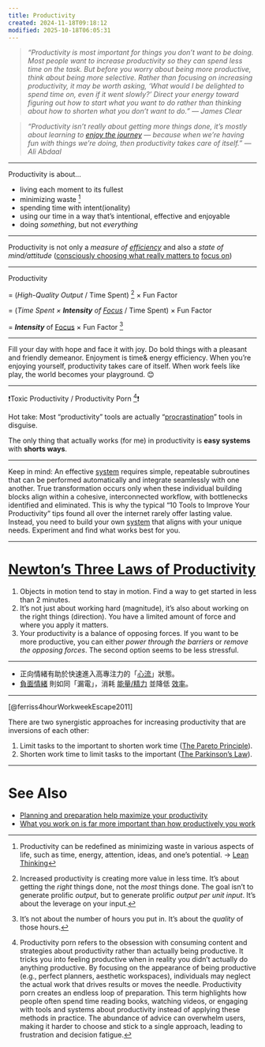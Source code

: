 ```yaml
---
title: Productivity
created: 2024-11-18T09:18:12
modified: 2025-10-18T06:05:31
---
```


> _“Productivity is most important for things you don’t want to be doing. Most people want to increase productivity so they can spend less time on the task. But before you worry about being more productive, think about being more selective. Rather than focusing on increasing productivity, it may be worth asking, ‘What would I be delighted to spend time on, even if it went slowly?’ Direct your energy toward figuring out how to start what you want to do rather than thinking about how to shorten what you don’t want to do.” — James Clear_

> _“Productivity isn’t really about getting more things done, it’s mostly about learning to [enjoy the journey](Journey%20over%20destination.md) — because when we’re having fun with things we’re doing, then productivity takes care of itself.” — Ali Abdaal_

---

Productivity is about…

* living each moment to its fullest
* minimizing waste [^1]
* spending time with intent(ionality)
* using our time in a way that’s intentional, effective and enjoyable
* doing _something_, but not _everything_

---

Productivity is not only a _measure of [efficiency](what-you-work-on-is-far-more-important-than-how-productively-you-work.md)_ and also a _state of mind/attitude_ ([consciously choosing what really matters to](Prioritization.md) [focus on](focus-is-about-saying-no.md))

---

Productivity

= (_High-Quality Output_ / Time Spent) [^2] × Fun Factor

= (_Time Spent × **Intensity** of [Focus](focus-is-about-saying-no.md)_ / Time Spent) × Fun Factor

= _**Intensity**_ of [Focus](focus-is-about-saying-no.md) × Fun Factor [^3]

---

Fill your day with hope and face it with joy. Do bold things with a pleasant and friendly demeanor. Enjoyment is time\& energy efficiency. When you’re enjoying yourself, productivity takes care of itself. When work feels like play, the world becomes your playground. 😊

---

❗Toxic Productivity / Productivity Porn [^4]❗

Hot take: Most “productivity” tools are actually “[procrastination](procrastination.md)” tools in disguise.

The only thing that actually works (for me) in productivity is **easy systems** with **shorts ways**.

---

Keep in mind: An effective [system](Systems%20over%20goals.md) requires simple, repeatable subroutines that can be performed automatically and integrate seamlessly with one another. True transformation occurs only when these individual building blocks align within a cohesive, interconnected workflow, with bottlenecks identified and eliminated. This is why the typical “10 Tools to Improve Your Productivity” tips found all over the internet rarely offer lasting value. Instead, you need to build your own [system](Systems%20over%20goals.md) that aligns with your unique needs. Experiment and find what works best for you.

---

# [Newton’s Three Laws of Productivity](https://jamesclear.com/physics-productivity)

1. Objects in motion tend to stay in motion. Find a way to get started in less than 2 minutes.
2. It’s not just about working hard (magnitude), it’s also about working on the right things (direction). You have a limited amount of force and where you apply it matters.
3. Your productivity is a balance of opposing forces. If you want to be more productive, you can either _power through the barriers_ or _remove the opposing forces_. The second option seems to be less stressful.

---

* 正向情緒有助於快速進入高專注力的「[心流](flow-state.md)」狀態。
* [負面情緒](negative-thoughts-and-emotions.md) 則如同「漏電」，消耗 [能量/精力](energy-management.md) 並降低 [效率](negative-thoughts-and-emotions.md)。

---

[@ferriss4hourWorkweekEscape2011]

There are two synergistic approaches for increasing productivity that are inversions of each other:

1. Limit tasks to the important to shorten work time ([The Pareto Principle](the-pareto-principle.md)).
2. Shorten work time to limit tasks to the important ([The Parkinson’s Law](the-parkinsons-law.md)).

---

# See Also

* [Planning and preparation help maximize your productivity](planning-and-preparation-help-maximize-your-productivity.md)
* [What you work on is far more important than how productively you work](what-you-work-on-is-far-more-important-than-how-productively-you-work.md)

[^1]: Productivity can be redefined as minimizing waste in various aspects of life, such as time, energy, attention, ideas, and one’s potential. → [Lean Thinking](https://www.google.com/search?q=Lean+Thinking)
[^2]: Increased productivity is creating more value in less time. It’s about getting the _right_ things done, not the _most_ things done. The goal isn’t to generate prolific _output_, but to generate prolific _output per unit input_. It’s about the leverage on your input.
[^3]: It’s not about the number of hours you put in. It’s about the _quality_ of those hours.
[^4]: Productivity porn refers to the obsession with consuming content and strategies about productivity rather than actually being productive. It tricks you into feeling productive when in reality you didn’t actually do anything productive. By focusing on the appearance of being productive (e.g., perfect planners, aesthetic workspaces), individuals may neglect the actual work that drives results or moves the needle. Productivity porn creates an endless loop of preparation. This term highlights how people often spend time reading books, watching videos, or engaging with tools and systems about productivity instead of applying these methods in practice. The abundance of advice can overwhelm users, making it harder to choose and stick to a single approach, leading to frustration and decision fatigue.

